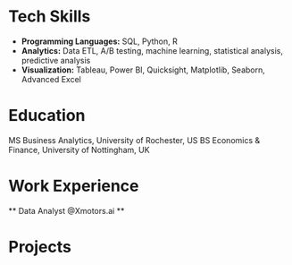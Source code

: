 # Tech Skills
- **Programming Languages:** SQL, Python, R
- **Analytics:** Data ETL, A/B testing, machine learning, statistical analysis, predictive analysis
- **Visualization:** Tableau, Power BI, Quicksight, Matplotlib, Seaborn, Advanced Excel


# Education
MS Business Analytics, University of Rochester, US
BS Economics & Finance, University of Nottingham, UK

# Work Experience
** Data Analyst @Xmotors.ai **

# Projects

